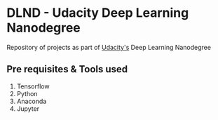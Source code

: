 # DLND - Udacity Deep Learning Nanodegree

Repository of projects as part of [Udacity's](https://www.udacity.com) Deep Learning Nanodegree

## Pre requisites & Tools used

1. Tensorflow
2. Python
3. Anaconda
4. Jupyter